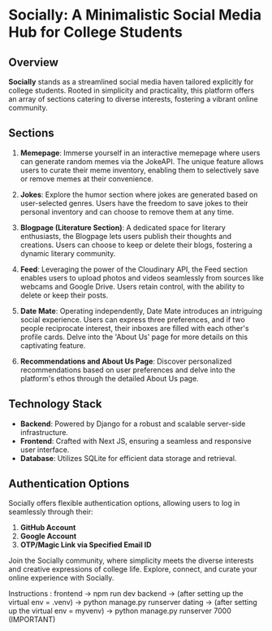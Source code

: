 # Socially: A Minimalistic Social Media Hub for College Students

## Overview

**Socially** stands as a streamlined social media haven tailored explicitly for college students. Rooted in simplicity and practicality, this platform offers an array of sections catering to diverse interests, fostering a vibrant online community.

## Sections

1. **Memepage**: Immerse yourself in an interactive memepage where users can generate random memes via the JokeAPI. The unique feature allows users to curate their meme inventory, enabling them to selectively save or remove memes at their convenience.

2. **Jokes**: Explore the humor section where jokes are generated based on user-selected genres. Users have the freedom to save jokes to their personal inventory and can choose to remove them at any time.

3. **Blogpage (Literature Section)**: A dedicated space for literary enthusiasts, the Blogpage lets users publish their thoughts and creations. Users can choose to keep or delete their blogs, fostering a dynamic literary community.

4. **Feed**: Leveraging the power of the Cloudinary API, the Feed section enables users to upload photos and videos seamlessly from sources like webcams and Google Drive. Users retain control, with the ability to delete or keep their posts.

5. **Date Mate**: Operating independently, Date Mate introduces an intriguing social experience. Users can express three preferences, and if two people reciprocate interest, their inboxes are filled with each other's profile cards. Delve into the 'About Us' page for more details on this captivating feature.

6. **Recommendations and About Us Page**: Discover personalized recommendations based on user preferences and delve into the platform's ethos through the detailed About Us page.

## Technology Stack

- **Backend**: Powered by Django for a robust and scalable server-side infrastructure.
- **Frontend**: Crafted with Next JS, ensuring a seamless and responsive user interface.
- **Database**: Utilizes SQLite for efficient data storage and retrieval.

## Authentication Options

Socially offers flexible authentication options, allowing users to log in seamlessly through their:

1. **GitHub Account**
2. **Google Account**
3. **OTP/Magic Link via Specified Email ID**

Join the Socially community, where simplicity meets the diverse interests and creative expressions of college life. Explore, connect, and curate your online experience with Socially.



Instructions : frontend -> npm run dev 
               backend -> (after setting up the virtual env = .venv) -> python manage.py runserver 
               dating -> (after setting up the virtual env = myvenv) -> python manage.py runserver 7000 (IMPORTANT)